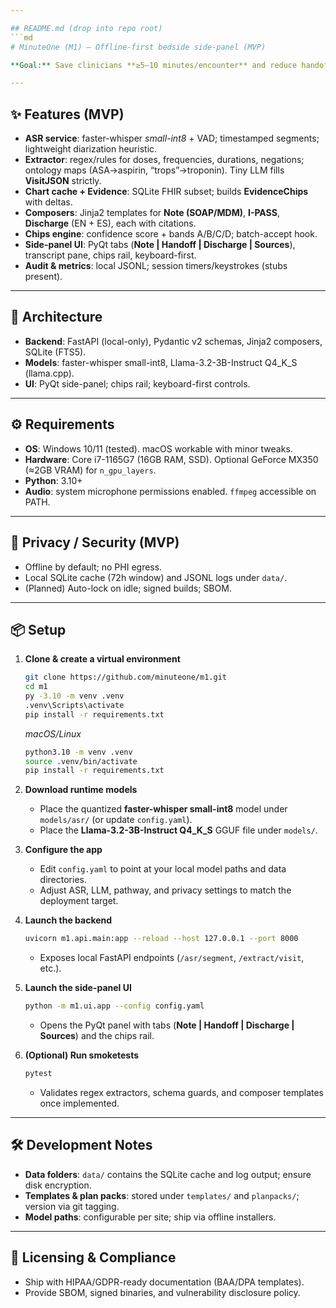```yaml
---

## README.md (drop into repo root)
```md
# MinuteOne (M1) — Offline-first bedside side-panel (MVP)

**Goal:** Save clinicians **≥5–10 minutes/encounter** and reduce handoff omissions by turning a bedside conversation into a **SOAP/MDM note**, **I-PASS handoff**, and **bilingual discharge**, with **rule-based plan suggestions**. **Deterministic-first**, offline-by-default. A tiny local LLM (≈3B, 4-bit) is used **only** to fill ambiguous JSON slots.

---
```


## ✨ Features (MVP)
- **ASR service**: faster-whisper *small-int8* + VAD; timestamped segments; lightweight diarization heuristic.
- **Extractor**: regex/rules for doses, frequencies, durations, negations; ontology maps (ASA→aspirin, “trops”→troponin). Tiny LLM fills **VisitJSON** strictly.
- **Chart cache + Evidence**: SQLite FHIR subset; builds **EvidenceChips** with deltas.
- **Composers**: Jinja2 templates for **Note (SOAP/MDM)**, **I-PASS**, **Discharge** (EN + ES), each with citations.
- **Chips engine**: confidence score + bands A/B/C/D; batch-accept hook.
- **Side-panel UI**: PyQt tabs (**Note | Handoff | Discharge | Sources**), transcript pane, chips rail, keyboard-first.
- **Audit & metrics**: local JSONL; session timers/keystrokes (stubs present).

---

## 🧱 Architecture
- **Backend**: FastAPI (local-only), Pydantic v2 schemas, Jinja2 composers, SQLite (FTS5).
- **Models**: faster-whisper small-int8, Llama-3.2-3B-Instruct Q4_K_S (llama.cpp).
- **UI**: PyQt side-panel; chips rail; keyboard-first controls.

---

## ⚙️ Requirements
- **OS**: Windows 10/11 (tested). macOS workable with minor tweaks.
- **Hardware**: Core i7-1165G7 (16GB RAM, SSD). Optional GeForce MX350 (≈2GB VRAM) for `n_gpu_layers`.
- **Python**: 3.10+
- **Audio**: system microphone permissions enabled. `ffmpeg` accessible on PATH.

---

## 🔐 Privacy / Security (MVP)
- Offline by default; no PHI egress.
- Local SQLite cache (72h window) and JSONL logs under `data/`.
- (Planned) Auto-lock on idle; signed builds; SBOM.

---

## 📦 Setup
1. **Clone & create a virtual environment**
   ```bash
   git clone https://github.com/minuteone/m1.git
   cd m1
   py -3.10 -m venv .venv
   .venv\Scripts\activate
   pip install -r requirements.txt
   ```

   _macOS/Linux_
   ```bash
   python3.10 -m venv .venv
   source .venv/bin/activate
   pip install -r requirements.txt
   ```

2. **Download runtime models**
   - Place the quantized **faster-whisper small-int8** model under `models/asr/` (or update `config.yaml`).
   - Place the **Llama-3.2-3B-Instruct Q4_K_S** GGUF file under `models/`.

3. **Configure the app**
   - Edit `config.yaml` to point at your local model paths and data directories.
   - Adjust ASR, LLM, pathway, and privacy settings to match the deployment target.

4. **Launch the backend**
   ```bash
   uvicorn m1.api.main:app --reload --host 127.0.0.1 --port 8000
   ```
   - Exposes local FastAPI endpoints (`/asr/segment`, `/extract/visit`, etc.).

5. **Launch the side-panel UI**
   ```bash
   python -m m1.ui.app --config config.yaml
   ```
   - Opens the PyQt panel with tabs (**Note | Handoff | Discharge | Sources**) and the chips rail.

6. **(Optional) Run smoketests**
   ```bash
   pytest
   ```
   - Validates regex extractors, schema guards, and composer templates once implemented.

---

## 🛠 Development Notes
- **Data folders**: `data/` contains the SQLite cache and log output; ensure disk encryption.
- **Templates & plan packs**: stored under `templates/` and `planpacks/`; version via git tagging.
- **Model paths**: configurable per site; ship via offline installers.

---

## 📄 Licensing & Compliance
- Ship with HIPAA/GDPR-ready documentation (BAA/DPA templates).
- Provide SBOM, signed binaries, and vulnerability disclosure policy.

```
